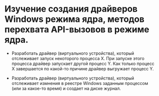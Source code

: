 # Изучение создания драйверов Windows режима ядра, методов перехвата API-вызовов в режиме ядра.

- Разработать драйвер (виртуального устройства), который отслеживает запуск некоторого процесса X. При запуске этого процесса драйвер запускает другой процесс Y. Как только процесс X завершается по какой-то причине драйвер выгружает процесс Y.

- Разработать драйвер (виртуального устройства), который отслеживает измнения в реестре Windows заданным процессом (или за какое-то время) и создает на диске журнал.
